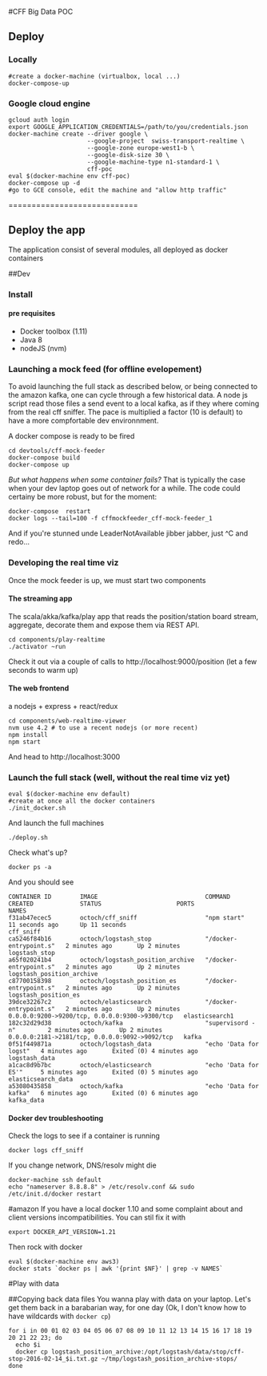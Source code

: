 #CFF Big Data POC

## Deploy

### Locally 
    #create a docker-machine (virtualbox, local ...)
    docker-compose-up

### Google cloud engine

    gcloud auth login
    export GOOGLE_APPLICATION_CREDENTIALS=/path/to/you/credentials.json
    docker-machine create --driver google \
                          --google-project  swiss-transport-realtime \
                          --google-zone europe-west1-b \
                          --google-disk-size 30 \
                          --google-machine-type n1-standard-1 \
                          cff-poc
    eval $(docker-machine env cff-poc)
    docker-compose up -d
    #go to GCE console, edit the machine and "allow http traffic"


============================    

## Deploy the app

The application consist of several modules, all deployed as docker containers

##Dev

### Install

#### pre requisites

 * Docker toolbox (1.11) 
 * Java 8
 * nodeJS (nvm)
 
 
### Launching a  mock feed (for offline evelopement)

To avoid launching the full stack as described below, or being connected to the amazon kafka, one can cycle through a few historical data. A node js script read those files a send event to a local kafka, as if they where coming from the real cff sniffer. The pace is multiplied a factor (10 is default) to have a more compfortable dev environnment.

A docker compose is ready to be fired

    cd devtools/cff-mock-feeder
	docker-compose build
	docker-compose up

*But what happens when some container fails?*
That is typically the case when your dev laptop goes out of network for a while. The code could certainy be more robust, but for the moment:

    docker-compose  restart
	docker logs --tail=100 -f cffmockfeeder_cff-mock-feeder_1
	
And if you're stunned unde LeaderNotAvailable jibber jabber, just ^C and redo...


### Developing the real time viz

Once the mock feeder is up, we must start two components

#### The streaming app
The scala/akka/kafka/play app that reads the position/station board stream, aggregate, decorate them and expose them via REST API.

    cd components/play-realtime
	./activator ~run
	

Check it out via a couple of calls to http://localhost:9000/position (let a few seconds to warm up)


#### The web frontend

a nodejs + express + react/redux

    cd components/web-realtime-viewer
	nvm use 4.2 # to use a recent nodejs (or more recent)
	npm install
	npm start
	
And head to http://localhost:3000

 
### Launch the full stack (well, without the real time viz yet)

    eval $(docker-machine env default)
	#create at once all the docker containers
	./init_docker.sh 
	
And launch the full machines
   
    ./deploy.sh
	
Check what's up?

    docker ps -a
	
And you should see

	CONTAINER ID        IMAGE                              COMMAND                  CREATED             STATUS                     PORTS                                            NAMES
	f31ab47ecec5        octoch/cff_sniff                   "npm start"              11 seconds ago      Up 11 seconds                                                               cff_sniff
	ca5246f84b16        octoch/logstash_stop               "/docker-entrypoint.s"   2 minutes ago       Up 2 minutes                                                                logstash_stop
	a65f020241b4        octoch/logstash_position_archive   "/docker-entrypoint.s"   2 minutes ago       Up 2 minutes                                                                logstash_position_archive
	c87700158398        octoch/logstash_position_es        "/docker-entrypoint.s"   2 minutes ago       Up 2 minutes                                                                logstash_position_es
	39dce32267c2        octoch/elasticsearch               "/docker-entrypoint.s"   2 minutes ago       Up 2 minutes               0.0.0.0:9200->9200/tcp, 0.0.0.0:9300->9300/tcp   elasticsearch1
	182c32d29d38        octoch/kafka                       "supervisord -n"         2 minutes ago       Up 2 minutes               0.0.0.0:2181->2181/tcp, 0.0.0.0:9092->9092/tcp   kafka
	0f51f449871a        octoch/logstash_data               "echo 'Data for logst"   4 minutes ago       Exited (0) 4 minutes ago                                                    logstash_data
	a1cac8d9b7bc        octoch/elasticsearch               "echo 'Data for ES'"     5 minutes ago       Exited (0) 5 minutes ago                                                    elasticsearch_data
	a53080435858        octoch/kafka                       "echo 'Data for kafka"   6 minutes ago       Exited (0) 6 minutes ago                                                    kafka_data
	

#### Docker dev troubleshooting

Check the logs to see if a container is running

    docker logs cff_sniff

If you change network, DNS/resolv might die

	docker-machine ssh default
	echo "nameserver 8.8.8.8" > /etc/resolv.conf && sudo /etc/init.d/docker restart

#amazon
If you have a local docker 1.10 and some complaint about and client versions incompatibilities. You can stil fix it with 

    export DOCKER_API_VERSION=1.21

Then rock with docker

    eval $(docker-machine env aws3)
    docker stats `docker ps | awk '{print $NF}' | grep -v NAMES`
	

#Play with data

##Copying back data files
You wanna play with data on your laptop. Let's get them back in a barabarian way, for one day (Ok, I don't know how to have wildcards with `docker cp`)

    for i in 00 01 02 03 04 05 06 07 08 09 10 11 12 13 14 15 16 17 18 19 20 21 22 23; do
	  echo $i
	  docker cp logstash_position_archive:/opt/logstash/data/stop/cff-stop-2016-02-14_$i.txt.gz ~/tmp/logstash_position_archive-stops/
	done


